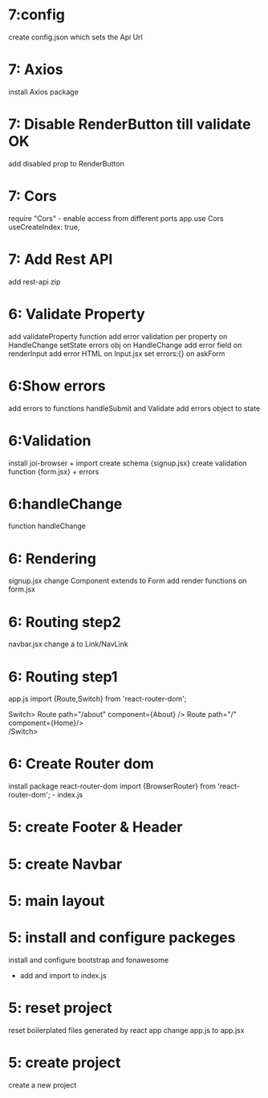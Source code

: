 # 7:config
create config.json which sets the Api Url

# 7: Axios
install Axios package

# 7: Disable RenderButton till validate OK
add disabled prop to RenderButton 

# 7: Cors
require "Cors" - enable access from different ports
app.use Cors
useCreateIndex: true,

# 7: Add Rest API
add rest-api zip

# 6: Validate Property
add validateProperty function
add error validation per property on HandleChange
setState errors obj on HandleChange
add error field on renderInput
add error HTML on Input.jsx
set errors:{} on askForm


# 6:Show errors
add errors to functions handleSubmit and Validate
add errors object to state

# 6:Validation
install joi-browser + import
create schema {signup.jsx}
create validation function {form.jsx} + errors


# 6:handleChange
function handleChange

# 6: Rendering
signup.jsx change Component extends to Form
add render functions on form.jsx

# 6: Routing step2 
navbar.jsx
change a to Link/NavLink


# 6: Routing step1
app.js
import {Route,Switch} from 'react-router-dom';

Switch>
          Route path="/about" component={About} />
          Route path="/" component={Home}/>    
/Switch>

# 6: Create Router dom
install package react-router-dom
import {BrowserRouter} from 'react-router-dom';     - index.js


# 5: create Footer & Header

# 5: create Navbar

# 5: main layout

# 5: install and configure packeges

install and configure bootstrap and fonawesome

- add and import to index.js

# 5: reset project

reset boilerplated files generated by react app
change app.js to app.jsx

# 5: create project

create a new project
